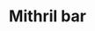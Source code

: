 ---
layout: item
title: Mithril bar
item-id: 2359
datatable: true
id: 2359
name: "Mithril bar"
monsters:
  - id: 291
    name: "Chaos dwarf"
    combat_level: 48
    wiki_url: "https://oldschool.runescape.wiki/w/Chaos_dwarf"
    drops:
      - quantity: "1"
        rarity: 0.046875
    image: "https://oldschool.runescape.wiki/images/f/fa/Chaos_dwarf.png?e4577"
  - id: 2090
    name: "Moss giant"
    combat_level: 42
    wiki_url: "https://oldschool.runescape.wiki/w/Moss_giant#Level_42"
    drops:
      - quantity: "1"
        rarity: 0.046875
    image: "https://oldschool.runescape.wiki/images/6/61/Moss_giant.png?3c6c6"
---